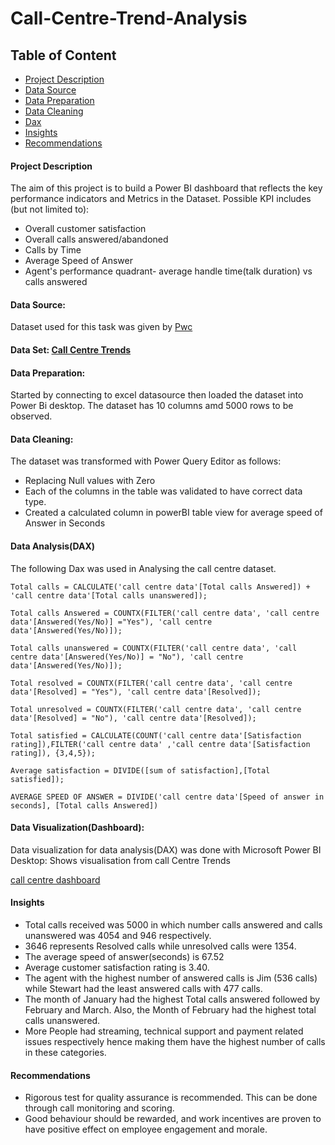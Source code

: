 # Call-Centre-Trend-Analysis

## Table of Content

- [Project Description](#project-description)
- [Data Source](#data-source)
- [Data Preparation](#data-preparation)
- [Data Cleaning](#data-cleaning)
- [Dax](dax)
- [Insights](#insights)
- [Recommendations](#recommendations)
#### Project Description
The aim of this project is to build a Power BI dashboard that reflects the key performance indicators and Metrics in the Dataset. 
Possible KPI includes (but not limited to):
* Overall customer satisfaction
* Overall calls answered/abandoned
* Calls by Time
* Average Speed of Answer
* Agent's performance quadrant- average handle time(talk duration) vs calls answered

#### Data Source:
Dataset used for this task was given by [Pwc](https://www.pwc.ch/en/careers-with-pwc/students/virtual-case-experience.html)

#### Data Set: [Call Centre Trends](https://view.officeapps.live.com/op/view.aspx?src=https%3A%2F%2Fcdn.theforage.com%2Fvinternships%2Fcompanyassets%2F4sLyCPgmsy8DA6Dh3%2F01%2520Call-Center-Dataset.xlsx&wdOrigin=BROWSELINK)

#### Data Preparation:
Started by connecting to excel datasource then loaded the dataset into Power Bi desktop.
The dataset has 10 columns amd 5000 rows to be observed.

#### Data Cleaning:
The dataset was transformed with Power Query Editor as follows:
- Replacing Null values with Zero
- Each of the columns in the table was validated to have correct data type.
- Created a calculated column in powerBI table view for average speed of Answer in Seconds
  
#### Data Analysis(DAX) 
The following Dax was used in Analysing the call centre dataset.
  ``` Power BI
Total calls = CALCULATE('call centre data'[Total calls Answered]) + 'call centre data'[Total calls unanswered]);
  ```
  ```
Total calls Answered = COUNTX(FILTER('call centre data', 'call centre data'[Answered(Yes/No)] ="Yes"), 'call centre data'[Answered(Yes/No)]);
  ```
  ```
Total calls unanswered = COUNTX(FILTER('call centre data', 'call centre data'[Answered(Yes/No)] = "No"), 'call centre data'[Answered(Yes/No)]);
  ```
  ```
Total resolved = COUNTX(FILTER('call centre data', 'call centre data'[Resolved] = "Yes"), 'call centre data'[Resolved]);
  ```
  ```
Total unresolved = COUNTX(FILTER('call centre data', 'call centre data'[Resolved] = "No"), 'call centre data'[Resolved]);
  ```
  ```
Total satisfied = CALCULATE(COUNT('call centre data'[Satisfaction rating]),FILTER('call centre data' ,'call centre data'[Satisfaction rating]), {3,4,5});

  ```
  ```
Average satisfaction = DIVIDE([sum of satisfaction],[Total satisfied]);
 ```
 ```
AVERAGE SPEED OF ANSWER = DIVIDE('call centre data'[Speed of answer in seconds], [Total calls Answered])
 ```

#### Data Visualization(Dashboard):
Data visualization for data analysis(DAX) was done with Microsoft Power BI Desktop:
Shows visualisation from call Centre Trends

[call centre dashboard]()

#### Insights

- Total calls received was 5000 in which number calls answered and calls unanswered was 4054 and 946 respectively.
- 3646 represents Resolved calls while unresolved calls were 1354.
- The average speed of answer(seconds) is 67.52
- Average customer satisfaction rating is 3.40.
- The agent with the highest number of answered calls is Jim (536 calls) while Stewart had the least answered calls with 477 calls.
- The month of January had the highest Total calls answered followed by February and March. Also, the Month of February had the highest total calls unanswered.
- More People had streaming, technical support and payment related issues respectively hence making them have the highest number of calls in these categories.

#### Recommendations
- Rigorous test for quality assurance is recommended. This can be done through call monitoring and scoring.
- Good behaviour should be rewarded, and work incentives are proven to have positive effect on employee engagement and morale.
